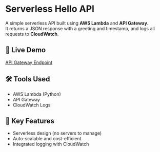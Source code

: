 # Serverless Hello API

A simple serverless API built using **AWS Lambda** and **API Gateway**.  
It returns a JSON response with a greeting and timestamp, and logs all requests to **CloudWatch**.

## 🚀 Live Demo
[API Gateway Endpoint](https://0gmu83cl9k.execute-api.eu-west-2.amazonaws.com/)

## 🛠 Tools Used
- AWS Lambda (Python)
- API Gateway
- CloudWatch Logs

## 📌 Key Features
- Serverless design (no servers to manage)
- Auto-scalable and cost-efficient
- Integrated logging with CloudWatch

